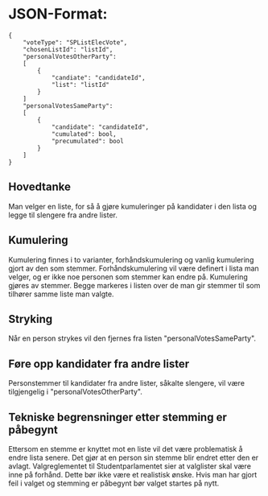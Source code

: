# JSON-Format:
```
{
    "voteType": "SPListElecVote",
    "chosenListId": "listId",
    "personalVotesOtherParty":
    [
        {
            "candiate": "candidateId",
            "list": "listId"
        }
    ]
    "personalVotesSameParty":
    [
        {
            "candidate": "candidateId",
            "cumulated": bool,
            "precumulated": bool
        }
    ]
}
```

## Hovedtanke

Man velger en liste, for så å gjøre kumuleringer på kandidater i den lista og legge til slengere fra andre lister.

## Kumulering

Kumulering finnes i to varianter, forhåndskumulering og vanlig kumulering gjort av den som stemmer.
Forhåndskumulering vil være definert i lista man velger, og er ikke noe personen som stemmer kan endre på.
Kumulering gjøres av stemmer. Begge markeres i listen over de man gir stemmer til som tilhører samme liste man 
valgte.

## Stryking

Når en person strykes vil den fjernes fra listen "personalVotesSameParty".

## Føre opp kandidater fra andre lister

Personstemmer til kandidater fra andre lister, såkalte slengere, vil være tilgjengelig i "personalVotesOtherParty".

## Tekniske begrensninger etter stemming er påbegynt

Ettersom en stemme er knyttet mot en liste vil det være problematisk å endre lista senere.
Det gjør at en person sin stemme blir endret etter den er avlagt.
Valgreglementet til Studentparlamentet sier at valglister skal være inne på forhånd.
Dette bør ikke være et realistisk ønske. 
Hvis man har gjort feil i valget og stemming er påbegynt bør valget startes på nytt.
